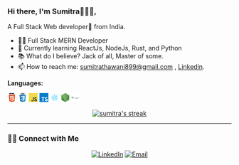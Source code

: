 ### Hi there, I'm Sumitra👩🏻‍💻,
A Full Stack Web developer🎯 from India.

- 👨‍💻 Full Stack MERN Developer
- 🌱 Currently learning ReactJs, NodeJs, Rust, and Python
- 📚 What do I believe? Jack of all, Master of some.
- 📫 How to reach me: sumitrathawani899@gmail.com , [Linkedin](https://www.linkedin.com/in/sumitra-thawani/).

**Languages:**  

<code><img height="20" src="https://raw.githubusercontent.com/github/explore/80688e429a7d4ef2fca1e82350fe8e3517d3494d/topics/html/html.png"></code>
<code><img height="20" src="https://raw.githubusercontent.com/github/explore/80688e429a7d4ef2fca1e82350fe8e3517d3494d/topics/css/css.png"></code>
<code><img height="20" src="https://raw.githubusercontent.com/github/explore/80688e429a7d4ef2fca1e82350fe8e3517d3494d/topics/javascript/javascript.png"></code>
<code><img height="20" src="https://raw.githubusercontent.com/github/explore/80688e429a7d4ef2fca1e82350fe8e3517d3494d/topics/typescript/typescript.png"></code>
<code><img height="20" src="https://raw.githubusercontent.com/github/explore/80688e429a7d4ef2fca1e82350fe8e3517d3494d/topics/react/react.png"></code>
<code><img height="20" src="https://raw.githubusercontent.com/github/explore/80688e429a7d4ef2fca1e82350fe8e3517d3494d/topics/nodejs/nodejs.png"></code>
<code><img height="20" src="https://raw.githubusercontent.com/github/explore/80688e429a7d4ef2fca1e82350fe8e3517d3494d/topics/mongodb/mongodb.png"></code>

<p align="center">
  <a href="https://github.com/DenverCoder1/github-readme-streak-stats">
    <img title="🔥 Get streak stats for your profile at git.io/streak-stats" alt="sumitra's streak" src="https://github-readme-streak-stats.herokuapp.com/?user=sumitrathawani1810&theme=monokai-metallian&hide_border=true"/>
  </a>
</p>
<hr/>

<h3> 🤝🏻 Connect with Me </h3>

<p align="center">
 <!-- <a href="https://www.adityavsingh.com/"><img alt="Website" src="https://img.shields.io/badge/Website-www.adityavsingh.com-blue?style=flat-square&logo=google-chrome"></a> -->
<a href="https://www.linkedin.com/in/sumitra-thawani/"><img alt="LinkedIn" src="https://img.shields.io/badge/LinkedIn-Sumitra Thawani-blue?style=flat-square&logo=linkedin"></a>
<a href="mailto:sumitrathawani899@gmail.com"><img alt="Email" src="https://img.shields.io/badge/Email-sumitrathawani899@gmail.com-blue?style=flat-square&logo=gmail"></a>
</p>

 <!--⭐️ From [Sumitra Thawani](https://github.com/sumitrathawani1810)-->
